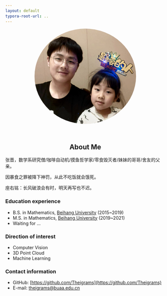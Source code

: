 ```yaml
---
layout: default
typora-root-url: ..
---
```


<center>
<div style="width:320px; height:300px; border-radius:50%; overflow:hidden;">
<img src="assets/images/We.jpeg" width="320" height="300" />
</div>
</center>
<p>&nbsp;</p>


<center>
<h2 id='about-me'>About Me</h2>
</center>
张晋，数学系研究僧/咖啡自动机/摸鱼哲学家/零食毁灭者/妹妹的哥哥/舍友的父亲。

因暴食之罪被降下神罚，从此不吃饭就会饿死。

座右铭：长风破浪会有时，明天再写也不迟。

### Education experience

- B.S. in Mathematics, [Beihang University](https://www.buaa.edu.cn/) (2015~2019)
- M.S. in Mathematics, [Beihang University](https://www.buaa.edu.cn/) (2019~2021)
- Waiting for ...

### Direction of interest

- Computer Vision
- 3D Point Cloud
- Machine Learning

### Contact information

- GitHub: [https://github.com/Theigrams](https://github.com/Theigrams)
- E-mail: theigrams@buaa.edu.cn
